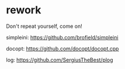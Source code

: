 # rework

Don't repeat yourself, come on!

simpleini: https://github.com/brofield/simpleini

docopt: https://github.com/docopt/docopt.cpp

log: https://github.com/SergiusTheBest/plog
